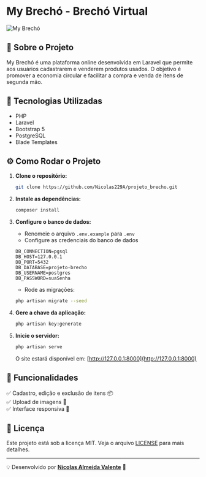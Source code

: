 # My Brechó - Brechó Virtual

![My Brechó](https://via.placeholder.com/800x400.png?text=My+Brech%C3%B3)

## 📌 Sobre o Projeto
My Brechó é uma plataforma online desenvolvida em Laravel que permite aos usuários cadastrarem e venderem produtos usados. O objetivo é promover a economia circular e facilitar a compra e venda de itens de segunda mão.

## 🚀 Tecnologias Utilizadas
- PHP
- Laravel
- Bootstrap 5
- PostgreSQL
- Blade Templates

## ⚙️ Como Rodar o Projeto

1. **Clone o repositório:**
   ```sh
   git clone https://github.com/Nicolas229A/projeto_brecho.git
   ```
2. **Instale as dependências:**
   ```sh
   composer install
   ```
3. **Configure o banco de dados:**
   - Renomeie o arquivo `.env.example` para `.env`
   - Configure as credenciais do banco de dados
   ```env
   DB_CONNECTION=pgsql
   DB_HOST=127.0.0.1
   DB_PORT=5432
   DB_DATABASE=projeto-brecho
   DB_USERNAME=postgres
   DB_PASSWORD=suaSenha
   ```
   - Rode as migrações:
   ```sh
   php artisan migrate --seed
   ```

4. **Gere a chave da aplicação:**
   ```sh
   php artisan key:generate
   ```

5. **Inicie o servidor:**
   ```sh
   php artisan serve
   ```
   O site estará disponível em: [http://127.0.0.1:8000](http://127.0.0.1:8000)

## 📌 Funcionalidades
✅ Cadastro, edição e exclusão de itens 📦  
✅ Upload de imagens 📸   
✅ Interface responsiva 📱  

## 📜 Licença
Este projeto está sob a licença MIT. Veja o arquivo [LICENSE](LICENSE) para mais detalhes.

---
💡 Desenvolvido por **[Nicolas Almeida Valente](https://github.com/Nicolas229A)** 🚀

